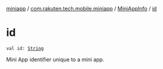 [miniapp](../../index.md) / [com.rakuten.tech.mobile.miniapp](../index.md) / [MiniAppInfo](index.md) / [id](./id.md)

# id

`val id: `[`String`](https://kotlinlang.org/api/latest/jvm/stdlib/kotlin/-string/index.html)

Mini App identifier unique to a mini app.

